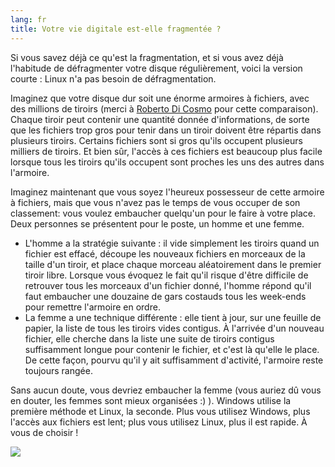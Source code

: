 ```yaml
---
lang: fr
title: Votre vie digitale est-elle fragmentée ?
---
```


Si vous savez déjà ce qu'est la fragmentation, et si vous avez déjà 
l'habitude de défragmenter votre disque régulièrement, voici la version 
courte : Linux n'a pas besoin de défragmentation.

Imaginez que votre disque dur soit une énorme armoires à fichiers, 
avec des millions de tiroirs (merci à <a 
href="http://www.pps.jussieu.fr/~dicosmo/">Roberto Di Cosmo</a> pour 
cette comparaison). Chaque tiroir peut contenir une quantité donnée 
d'informations, de sorte que les fichiers trop gros pour tenir dans un 
tiroir doivent être répartis dans plusieurs tiroirs. Certains fichiers 
sont si gros qu'ils occupent plusieurs milliers de tiroirs. Et bien sûr, 
l'accès à ces fichiers est beaucoup plus facile lorsque tous les tiroirs 
qu'ils occupent sont proches les uns des autres dans l'armoire. 

Imaginez maintenant que vous soyez l'heureux possesseur de cette 
armoire à fichiers, mais que vous n'avez pas le temps de vous 
occuper de son classement: vous voulez embaucher quelqu'un pour le 
faire à votre place. Deux personnes se présentent pour le poste, un 
homme et une femme.

<ul>

<li>L'homme a la stratégie suivante : il vide simplement les 
tiroirs quand un fichier est effacé, découpe les nouveaux fichiers 
en morceaux de la taille d'un tiroir, et place chaque morceau 
aléatoirement dans le premier tiroir libre. Lorsque vous évoquez le fait 
qu'il risque d'être difficile de retrouver tous les morceaux d'un 
fichier donné, l'homme répond qu'il faut embaucher une douzaine de gars 
costauds tous les week-ends pour remettre l'armoire en ordre.</li>

<li>La femme a une technique différente : elle tient à jour, sur une 
feuille de papier, la liste de tous les tiroirs vides contigus. 
À l'arrivée d'un nouveau fichier, elle cherche dans la liste une 
suite de tiroirs contigus suffisamment longue pour contenir le 
fichier, et c'est là qu'elle le place. De cette façon, pourvu qu'il y 
ait suffisamment d'activité, l'armoire reste toujours rangée. </li>

</ul>

Sans aucun doute, vous devriez embaucher la femme (vous auriez dû 
vous en douter, les femmes sont mieux organisées :) ). Windows utilise 
la première méthode et Linux, la seconde. Plus vous utilisez Windows, 
plus l'accès aux fichiers est lent; plus vous utilisez Linux, plus il 
est rapide. À vous de choisir ! 

<img src="Images/defragment.png" />




